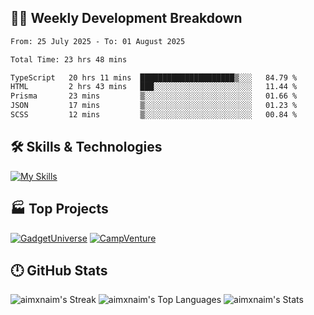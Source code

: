 

## 🧑‍💻 Weekly Development Breakdown

<!--START_SECTION:waka-->

```txt
From: 25 July 2025 - To: 01 August 2025

Total Time: 23 hrs 48 mins

TypeScript   20 hrs 11 mins  █████████████████████▒░░░   84.79 %
HTML         2 hrs 43 mins   ███░░░░░░░░░░░░░░░░░░░░░░   11.44 %
Prisma       23 mins         ▒░░░░░░░░░░░░░░░░░░░░░░░░   01.66 %
JSON         17 mins         ▒░░░░░░░░░░░░░░░░░░░░░░░░   01.23 %
SCSS         12 mins         ▒░░░░░░░░░░░░░░░░░░░░░░░░   00.84 %
```

<!--END_SECTION:waka-->

## 🛠️ Skills & Technologies

[![My Skills](https://skillicons.dev/icons?i=angular,react,docker,mongodb,nodejs,express,github,bootstrap,prisma,postman,postgres&perline=8)](https://skillicons.dev)

## 🏭 Top Projects

[![GadgetUniverse](https://github-readme-stats.vercel.app/api/pin/?username=aimxnaim&repo=GadgetUniverse&theme=tokyonight&show_icons=true&hide_border=true)](https://github.com/aimxnaim/GadgetUniverse)
[![CampVenture](https://github-readme-stats.vercel.app/api/pin/?username=aimxnaim&repo=CampVenture&theme=tokyonight&show_icons=true&hide_border=true)](https://github.com/aimxnaim/CampVenture)

## 🕛 GitHub Stats

![aimxnaim's Streak](https://streak-stats.demolab.com?user=aimxnaim&theme=tokyonight&show_icons=true&hide_border=true)
![aimxnaim's Top Languages](https://github-readme-stats.vercel.app/api/top-langs/?username=aimxnaim&theme=tokyonight&show_icons=true&hide_border=true&layout=compact)
![aimxnaim's Stats](https://github-readme-stats.vercel.app/api?username=aimxnaim&theme=tokyonight&show_icons=true&hide_border=true&count_private=true)




